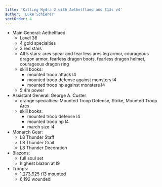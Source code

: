 ```yaml
---
title: 'Killing Hydra 2 with Aethelflaed and t13s v4'
author: 'Luke Schierer'
sortOrder: 4
---
```


* Main General: Aethelflaed
  * Level 36
  * 4 gold specialties
  * 3 red stars
  * All 5 stars: ares spear and fear less ares leg armor, courageous dragon armor, fearless dragon boots, fearless dragon helmet, courageous dragon ring
  * skill books:
    * mounted troop attack l4
    * mounted troop defense against monsters l4
    * mounted troop hp against monsters l4
  * 5.4m power
* Assistant General: George A. Custer
  * orange specialties: Mounted Troop Defense, Strike, Mounted Troop Ares
  * skill books:
    * mounted troop defense l4
    * mounted troop hp l4
    * march size l4
* Monarch Gear:
  * L8 Thunder Staff
  * L8 Thunder Grail
  * L8 Thunder Decoration
* Blazons:
  * full soul set
  * highest blazon at l9
* Troops:
  * 1,273,925 t13 mounted
  * 6,192 wounded

